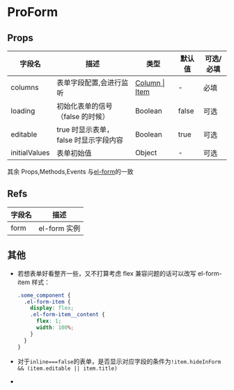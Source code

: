 <!--
 * @Author: zoufengfan
 * @Date: 2022-06-15 16:31:21
 * @LastEditTime: 2022-07-04 18:05:16
 * @LastEditors: zoufengfan
-->

# ProForm

## Props

| 字段名        | 描述                                  | 类型                               | 默认值 | 可选/必填 |
| ------------- | ------------------------------------- | ---------------------------------- | ------ | --------- |
| columns       | 表单字段配置,会进行监听               | [Column \| Item](../ItemConfig.md) | -      | 必填      |
| loading       | 初始化表单的信号（false 的时候）      | Boolean                            | false  | 可选      |
| editable      | true 时显示表单，false 时显示字段内容 | Boolean                            | true   | 可选      |
| initialValues | 表单初始值                            | Object                             | -      | 可选      |

其余 Props,Methods,Events 与[el-form](https://element.eleme.cn/#/zh-CN/component/form)的一致

## Refs

| 字段名 | 描述         |
| ------ | ------------ |
| form   | el-form 实例 |

## 其他

- 若想表单好看整齐一些，又不打算考虑 flex 兼容问题的话可以改写 el-form-item 样式：

  ```scss
  .some_component {
    .el-form-item {
      display: flex;
      .el-form-item__content {
        flex: 1;
        width: 100%;
      }
    }
  }
  ```

- 对于`inline===false`的表单，是否显示对应字段的条件为`!item.hideInForm && (item.editable || item.title)`
-
